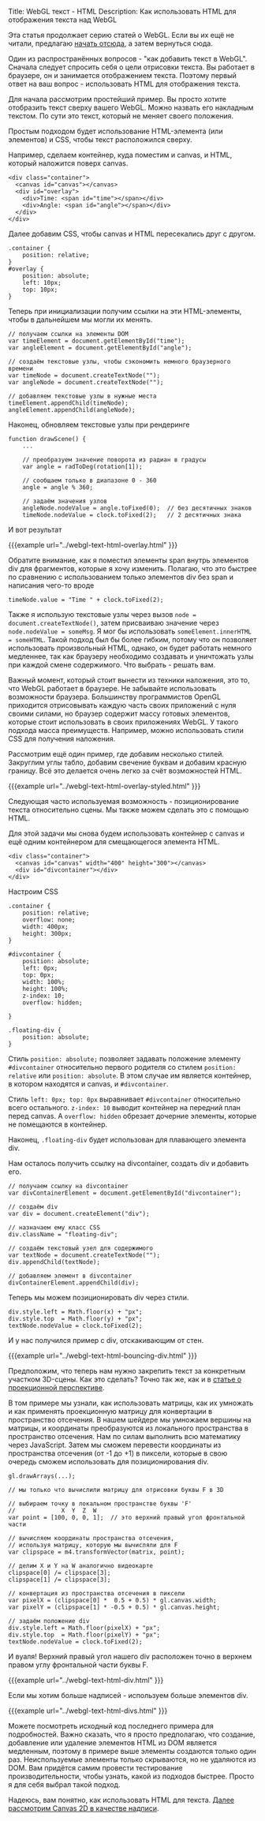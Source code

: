 Title: WebGL текст - HTML
Description: Как использовать HTML для отображения текста над WebGL

Эта статья продолжает серию статей о WebGL. Если вы их ещё не читали,
предлагаю [начать отсюда](webgl-3d-perspective.html), а затем вернуться сюда.

Один из распространённых вопросов - "как добавить текст в WebGL". Сначала
следует спросить себя о цели отрисовки текста. Вы работает в браузере, он
и занимается отображением текста. Поэтому первый ответ на ваш вопрос -
использовать HTML для отображения текста.

Для начала рассмотрим простейший пример. Вы просто хотите отобразить текст
сверху вашего WebGL. Можно назвать его накладным текстом. По сути это
текст, который не меняет своего положения.

Простым подходом будет использование HTML-элемента (или элементов) и
CSS, чтобы текст расположился сверху.

Например, сделаем контейнер, куда поместим и canvas, и HTML, который
наложится поверх canvas.

    <div class="container">
      <canvas id="canvas"></canvas>
      <div id="overlay">
        <div>Time: <span id="time"></span></div>
        <div>Angle: <span id="angle"></span></div>
      </div>
    </div>

Далее добавим CSS, чтобы canvas и HTML пересекались друг с другом.

    .container {
        position: relative;
    }
    #overlay {
        position: absolute;
        left: 10px;
        top: 10px;
    }

Теперь при инициализации получим ссылки на эти HTML-элементы,
чтобы в дальнейшем мы могли их менять.

    // получаем ссылки на элементы DOM
    var timeElement = document.getElementById("time");
    var angleElement = document.getElementById("angle");

    // создаём текстовые узлы, чтобы сэкономить немного браузерного времени
    var timeNode = document.createTextNode("");
    var angleNode = document.createTextNode("");

    // добавляем текстовые узлы в нужные места
    timeElement.appendChild(timeNode);
    angleElement.appendChild(angleNode);

Наконец, обновляем текстовые узлы при рендеринге

    function drawScene() {
        ...

        // преобразуем значение поворота из радиан в градусы
        var angle = radToDeg(rotation[1]);

        // сообщаем только в диапазоне 0 - 360
        angle = angle % 360;

        // задаём значения узлов
        angleNode.nodeValue = angle.toFixed(0);  // без десятичных знаков
        timeNode.nodeValue = clock.toFixed(2);   // 2 десятичных знака

И вот результат

{{{example url="../webgl-text-html-overlay.html" }}}

Обратите внимание, как я поместил элементы span внутрь элементов div для фрагментов,
которые я хочу изменить. Полагаю, что это быстрее по сравнению с использованием
только элементов div без span и написания чего-то вроде

    timeNode.value = "Time " + clock.toFixed(2);

Также я использую текстовые узлы через вызов `node = document.createTextNode()`,
затем присваиваю значение через `node.nodeValue = someMsg`. Я мог бы использовать
`someElement.innerHTML = someHTML`. Такой подход был бы более гибким, потому
что он позволяет использовать произвольный HTML, однако, он будет работать
немного медленнее, так как браузеру необходимо создавать и уничтожать узлы
при каждой смене содержимого. Что выбрать - решать вам.

Важный момент, который стоит вынести из техники наложения, это то, что
WebGL работает в браузере. Не забывайте использовать возможности браузера.
Большинству программистов OpenGL приходится отрисовывать каждую часть
своих приложений с нуля своими силами, но браузер содержит массу готовых
элементов, которые стоит использовать в своих приложениях WebGL. У такого
подхода масса преимуществ. Например, можно использовать стили CSS для
получения наложения.

Рассмотрим ещё один пример, где добавим несколько стилей. Закруглим углы
табло, добавим свечение буквам и добавим красную границу. Всё это делается
очень легко за счёт возможностей HTML.

{{{example url="../webgl-text-html-overlay-styled.html" }}}

Следующая часто используемая возможность - позиционирование текста
относительно сцены. Мы также можем сделать это с помощью HTML.

Для этой задачи мы снова будем использовать контейнер с canvas и
ещё одним контейнером для смещающегося элемента HTML.

    <div class="container">
      <canvas id="canvas" width="400" height="300"></canvas>
      <div id="divcontainer"></div>
    </div>

Настроим CSS

    .container {
        position: relative;
        overflow: none;
        width: 400px;
        height: 300px;
    }

    #divcontainer {
        position: absolute;
        left: 0px;
        top: 0px;
        width: 100%;
        height: 100%;
        z-index: 10;
        overflow: hidden;

    }

    .floating-div {
        position: absolute;
    }

Стиль `position: absolute;` позволяет задавать положение элементу
`#divcontainer` относительно первого родителя со стилем `position: relative`
или `position: absolute`. В этом случае им является контейнер, в котором
находятся и canvas, и `#divcontainer`.

Стиль `left: 0px; top: 0px` выравнивает `#divcontainer` относительно
всего остального. `z-index: 10` выводит контейнер на передний план
перед canvas. А `overflow: hidden` обрезает дочерние элементы, которые
не помещаются в контейнер.

Наконец, `.floating-div` будет использован для плавающего элемента div.

Нам осталось получить ссылку на divcontainer, создать div и добавить его.

    // получаем ссылку на divcontainer
    var divContainerElement = document.getElementById("divcontainer");

    // создаём div
    var div = document.createElement("div");

    // назначаем ему класс CSS
    div.className = "floating-div";

    // создаём текстовый узел для содержимого
    var textNode = document.createTextNode("");
    div.appendChild(textNode);

    // добавляем элемент в divcontainer
    divContainerElement.appendChild(div);

Теперь мы можем позиционировать div через стили.

    div.style.left = Math.floor(x) + "px";
    div.style.top  = Math.floor(y) + "px";
    textNode.nodeValue = clock.toFixed(2);

И у нас получился пример с div, отскакивающим от стен.

{{{example url="../webgl-text-html-bouncing-div.html" }}}

Предположим, что теперь нам нужно закрепить текст за конкретным участком
3D-сцены. Как это сделать? Точно так же, как и в [статье о проекционной
перспективе](webgl-3d-perspective.html).

В том примере мы узнали, как использовать матрицы, как их умножать и как
применять проекционную матрицу для конвертации в пространство отсечения.
В нашем шейдере мы умножаем вершины на матрицы, и координаты преобразуются
из локального пространства в пространство отсечения. Нам по силам выполнить
всю математику через JavaScript. Затем мы сможем перевести координаты из
пространства отсечения (от -1 до +1) в пиксели, которые в свою очередь
сможем использовать для позиционирования div.

    gl.drawArrays(...);

    // мы только что вычислили матрицу для отрисовки буквы F в 3D

    // выбираем точку в локальном пространстве буквы 'F'
    //             X  Y  Z  W
    var point = [100, 0, 0, 1];  // это верхний правый угол фронтальной части

    // вычисляем координаты пространства отсечения,
    // используя матрицу, которую мы вычисляли для F
    var clipspace = m4.transformVector(matrix, point);

    // делим X и Y на W аналогично видеокарте
    clipspace[0] /= clipspace[3];
    clipspace[1] /= clipspace[3];

    // конвертация из пространства отсечения в пиксели
    var pixelX = (clipspace[0] *  0.5 + 0.5) * gl.canvas.width;
    var pixelY = (clipspace[1] * -0.5 + 0.5) * gl.canvas.height;

    // задаём положение div
    div.style.left = Math.floor(pixelX) + "px";
    div.style.top  = Math.floor(pixelY) + "px";
    textNode.nodeValue = clock.toFixed(2);

И вуаля! Верхний правый угол нашего div расположен точно в
верхнем правом углу фронтальной части буквы F.

{{{example url="../webgl-text-html-div.html" }}}

Если мы хотим больше надписей - используем больше элементов div.

{{{example url="../webgl-text-html-divs.html" }}}

Можете посмотреть исходный код последнего примера для
подробностей. Важно сказать, что я просто предполагаю, что
создание, добавление или удаление элементов HTML из DOM
является медленным, поэтому в примере выше элементы создаются
только один раз. Неиспользуемые элементы только скрываются,
но не удаляются из DOM. Вам придётся самим провести тестирование
производительности, чтобы узнать, какой из подходов быстрее.
Просто я для себя выбрал такой подход.

Надеюсь, вам понятно, как использовать HTML для текста.
[Далее рассмотрим Canvas 2D в качестве надписи](webgl-text-canvas2d.html).
